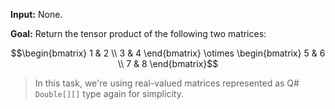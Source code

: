 **Input:** None.

**Goal:** Return the tensor product of the following two matrices:

$$\begin{bmatrix} 1 & 2 \\ 3 & 4 \end{bmatrix} \otimes \begin{bmatrix} 5 & 6 \\ 7 & 8 \end{bmatrix}$$

> In this task, we're using real-valued matrices represented as Q# `Double[][]` type again for simplicity.
